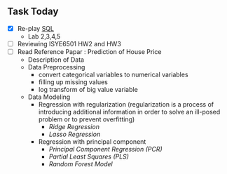 ## Task Today ##
- [X] Re-play [SQL](https://courses.edx.org/courses/course-v1:Microsoft+DAT201x+1T2018a/progress)
  - Lab 2,3,4,5
- [ ] Reviewing ISYE6501 HW2 and HW3
- [ ] Read Reference Papar : Prediction of House Price
  - Description of Data
  - Data Preprocessing
    - convert categorical variables to numerical variables
    - filling up missing values
    - log transform of big value variable
  - Data Modeling
    - Regression with regularization (regularization is a process of introducing additional information in order to solve an ill-posed problem or to prevent overfitting)
      - *Ridge Regression*
      - *Lasso Regression*
    - Regression with principal component
      - *Principal Component Regression (PCR)*
      - *Partial Least Squares (PLS)*
      - *Random Forest Model*

